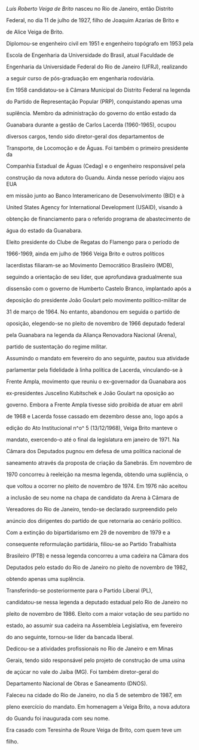 

*Luís Roberto Veiga de Brito* nasceu no Rio de Janeiro, então Distrito

Federal, no dia 11 de julho de 1927, filho de Joaquim Azarias de Brito e

de Alice Veiga de Brito.



Diplomou-se engenheiro civil em 1951 e engenheiro topógrafo em 1953 pela

Escola de Engenharia da Universidade do Brasil, atual Faculdade de

Engenharia da Universidade Federal do Rio de Janeiro (UFRJ), realizando

a seguir curso de pós-graduação em engenharia rodoviária.



Em 1958 candidatou-se à Câmara Municipal do Distrito Federal na legenda

do Partido de Representação Popular (PRP), conquistando apenas uma

suplência. Membro da administração do governo do então estado da

Guanabara durante a gestão de Carlos Lacerda (1960-1965), ocupou

diversos cargos, tendo sido diretor-geral dos departamentos de

Transporte, de Locomoção e de Águas. Foi também o primeiro presidente da

Companhia Estadual de Águas (Cedag) e o engenheiro responsável pela

construção da nova adutora do Guandu. Ainda nesse período viajou aos EUA

em missão junto ao Banco Interamericano de Desenvolvimento (BID) e à

United States Agency for International Development (USAID), visando à

obtenção de financiamento para o referido programa de abastecimento de

água do estado da Guanabara.



Eleito presidente do Clube de Regatas do Flamengo para o período de

1966-1969, ainda em julho de 1966 Veiga Brito e outros políticos

lacerdistas filiaram-se ao Movimento Democrático Brasileiro (MDB),

seguindo a orientação de seu líder, que aprofundava gradualmente sua

dissensão com o governo de Humberto Castelo Branco, implantado após a

deposição do presidente João Goulart pelo movimento político-militar de

31 de março de 1964. No entanto, abandonou em seguida o partido de

oposição, elegendo-se no pleito de novembro de 1966 deputado federal

pela Guanabara na legenda da Aliança Renovadora Nacional (Arena),

partido de sustentação do regime militar.



Assumindo o mandato em fevereiro do ano seguinte, pautou sua atividade

parlamentar pela fidelidade à linha política de Lacerda, vinculando-se à

Frente Ampla, movimento que reuniu o ex-governador da Guanabara aos

ex-presidentes Juscelino Kubitschek e João Goulart na oposição ao

governo. Embora a Frente Ampla tivesse sido proibida de atuar em abril

de 1968 e Lacerda fosse cassado em dezembro desse ano, logo após a

edição do Ato Institucional n^o^ 5 (13/12/1968), Veiga Brito manteve o

mandato, exercendo-o até o final da legislatura em janeiro de 1971. Na

Câmara dos Deputados pugnou em defesa de uma política nacional de

saneamento através da proposta de criação da Sanebrás. Em novembro de

1970 concorreu à reeleição na mesma legenda, obtendo uma suplência, o

que voltou a ocorrer no pleito de novembro de 1974. Em 1976 não aceitou

a inclusão de seu nome na chapa de candidato da Arena à Câmara de

Vereadores do Rio de Janeiro, tendo-se declarado surpreendido pelo

anúncio dos dirigentes do partido de que retornaria ao cenário político.



Com a extinção do bipartidarismo em 29 de novembro de 1979 e a

consequente reformulação partidária, filiou-se ao Partido Trabalhista

Brasileiro (PTB) e nessa legenda concorreu a uma cadeira na Câmara dos

Deputados pelo estado do Rio de Janeiro no pleito de novembro de 1982,

obtendo apenas uma suplência.



Transferindo-se posteriormente para o Partido Liberal (PL),

candidatou-se nessa legenda a deputado estadual pelo Rio de Janeiro no

pleito de novembro de 1986. Eleito com a maior votação de seu partido no

estado, ao assumir sua cadeira na Assembleia Legislativa, em fevereiro

do ano seguinte, tornou-se líder da bancada liberal.



Dedicou-se a atividades profissionais no Rio de Janeiro e em Minas

Gerais, tendo sido responsável pelo projeto de construção de uma usina

de açúcar no vale do Jaíba (MG). Foi também diretor-geral do

Departamento Nacional de Obras e Saneamento (DNOS).



Faleceu na cidade do Rio de Janeiro, no dia 5 de setembro de 1987, em

pleno exercício do mandato. Em homenagem a Veiga Brito, a nova adutora

do Guandu foi inaugurada com seu nome.



Era casado com Teresinha de Roure Veiga de Brito, com quem teve um

filho.



